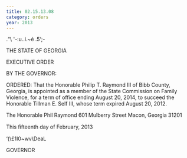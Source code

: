 ```yaml
---
title: 02.15.13.08
category: orders
year: 2013
---
```

   

.“\ '-:u..i.~é .5‘;-

THE STATE OF GEORGIA

EXECUTIVE ORDER

BY THE GOVERNOR:

ORDERED: That the Honorable Philip T. Raymond III of Bibb County,
Georgia, is appointed as a member of the State Commission on
Family Violence, for a term of office ending August 20, 2014, to
succeed the Honorable Tillman E. Self III, whose term expired
August 20, 2012.

The Honorable Phil Raymond
601 Mulberry Street
Macon, Georgia 31201

This ﬁfteenth day of February, 2013

‘(\£1I0~wv\DeaL

GOVERNOR

